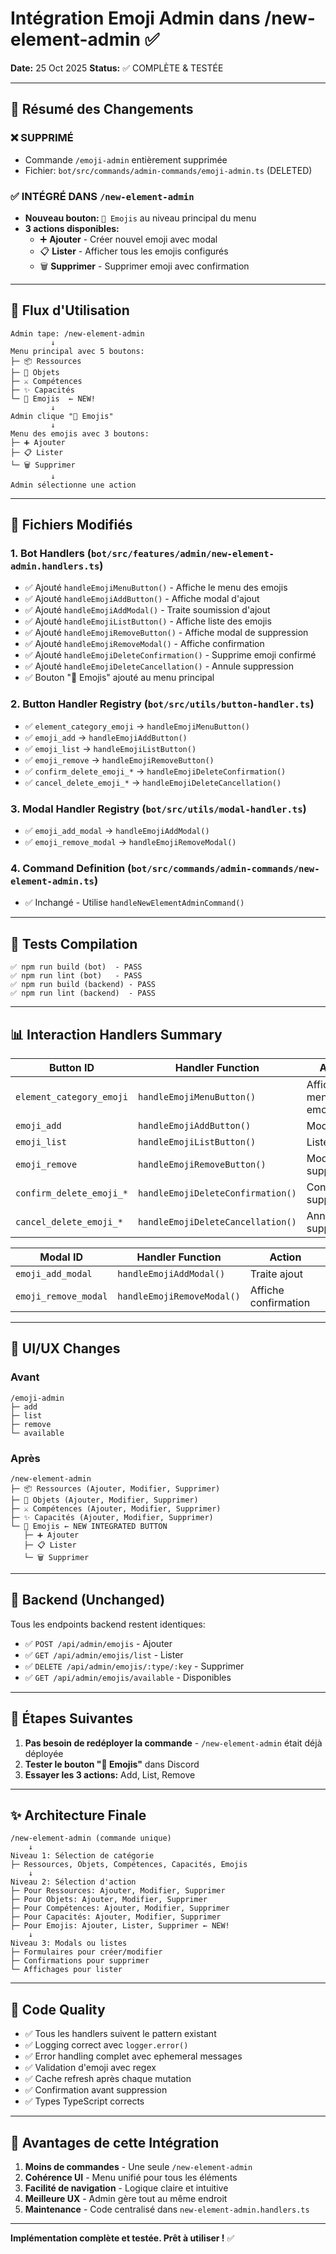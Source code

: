 # Intégration Emoji Admin dans /new-element-admin ✅

**Date:** 25 Oct 2025
**Status:** ✅ COMPLÈTE & TESTÉE

---

## 📝 Résumé des Changements

### ❌ SUPPRIMÉ
- Commande `/emoji-admin` entièrement supprimée
- Fichier: `bot/src/commands/admin-commands/emoji-admin.ts` (DELETED)

### ✅ INTÉGRÉ DANS `/new-element-admin`
- **Nouveau bouton:** `🎨 Emojis` au niveau principal du menu
- **3 actions disponibles:**
  - ➕ **Ajouter** - Créer nouvel emoji avec modal
  - 📋 **Lister** - Afficher tous les emojis configurés
  - 🗑️ **Supprimer** - Supprimer emoji avec confirmation

---

## 🎯 Flux d'Utilisation

```
Admin tape: /new-element-admin
         ↓
Menu principal avec 5 boutons:
├─ 📦 Ressources
├─ 🎒 Objets
├─ ⚔️ Compétences
├─ ✨ Capacités
└─ 🎨 Emojis  ← NEW!
         ↓
Admin clique "🎨 Emojis"
         ↓
Menu des emojis avec 3 boutons:
├─ ➕ Ajouter
├─ 📋 Lister
└─ 🗑️ Supprimer
         ↓
Admin sélectionne une action
```

---

## 📂 Fichiers Modifiés

### 1. **Bot Handlers** (`bot/src/features/admin/new-element-admin.handlers.ts`)
- ✅ Ajouté `handleEmojiMenuButton()` - Affiche le menu des emojis
- ✅ Ajouté `handleEmojiAddButton()` - Affiche modal d'ajout
- ✅ Ajouté `handleEmojiAddModal()` - Traite soumission d'ajout
- ✅ Ajouté `handleEmojiListButton()` - Affiche liste des emojis
- ✅ Ajouté `handleEmojiRemoveButton()` - Affiche modal de suppression
- ✅ Ajouté `handleEmojiRemoveModal()` - Affiche confirmation
- ✅ Ajouté `handleEmojiDeleteConfirmation()` - Supprime emoji confirmé
- ✅ Ajouté `handleEmojiDeleteCancellation()` - Annule suppression
- ✅ Bouton "🎨 Emojis" ajouté au menu principal

### 2. **Button Handler Registry** (`bot/src/utils/button-handler.ts`)
- ✅ `element_category_emoji` → `handleEmojiMenuButton()`
- ✅ `emoji_add` → `handleEmojiAddButton()`
- ✅ `emoji_list` → `handleEmojiListButton()`
- ✅ `emoji_remove` → `handleEmojiRemoveButton()`
- ✅ `confirm_delete_emoji_*` → `handleEmojiDeleteConfirmation()`
- ✅ `cancel_delete_emoji_*` → `handleEmojiDeleteCancellation()`

### 3. **Modal Handler Registry** (`bot/src/utils/modal-handler.ts`)
- ✅ `emoji_add_modal` → `handleEmojiAddModal()`
- ✅ `emoji_remove_modal` → `handleEmojiRemoveModal()`

### 4. **Command Definition** (`bot/src/commands/admin-commands/new-element-admin.ts`)
- ✅ Inchangé - Utilise `handleNewElementAdminCommand()`

---

## 🧪 Tests Compilation

```
✅ npm run build (bot)  - PASS
✅ npm run lint (bot)   - PASS
✅ npm run build (backend) - PASS
✅ npm run lint (backend)  - PASS
```

---

## 📊 Interaction Handlers Summary

| Button ID | Handler Function | Action |
|-----------|------------------|--------|
| `element_category_emoji` | `handleEmojiMenuButton()` | Affiche menu emojis |
| `emoji_add` | `handleEmojiAddButton()` | Modal ajout |
| `emoji_list` | `handleEmojiListButton()` | Liste emojis |
| `emoji_remove` | `handleEmojiRemoveButton()` | Modal suppression |
| `confirm_delete_emoji_*` | `handleEmojiDeleteConfirmation()` | Confirme suppression |
| `cancel_delete_emoji_*` | `handleEmojiDeleteCancellation()` | Annule suppression |

| Modal ID | Handler Function | Action |
|----------|------------------|--------|
| `emoji_add_modal` | `handleEmojiAddModal()` | Traite ajout |
| `emoji_remove_modal` | `handleEmojiRemoveModal()` | Affiche confirmation |

---

## 🎨 UI/UX Changes

### Avant
```
/emoji-admin
├─ add
├─ list
├─ remove
└─ available
```

### Après
```
/new-element-admin
├─ 📦 Ressources (Ajouter, Modifier, Supprimer)
├─ 🎒 Objets (Ajouter, Modifier, Supprimer)
├─ ⚔️ Compétences (Ajouter, Modifier, Supprimer)
├─ ✨ Capacités (Ajouter, Modifier, Supprimer)
└─ 🎨 Emojis ← NEW INTEGRATED BUTTON
   ├─ ➕ Ajouter
   ├─ 📋 Lister
   └─ 🗑️ Supprimer
```

---

## 💾 Backend (Unchanged)

Tous les endpoints backend restent identiques:
- ✅ `POST /api/admin/emojis` - Ajouter
- ✅ `GET /api/admin/emojis/list` - Lister
- ✅ `DELETE /api/admin/emojis/:type/:key` - Supprimer
- ✅ `GET /api/admin/emojis/available` - Disponibles

---

## 🚀 Étapes Suivantes

1. **Pas besoin de redéployer la commande** - `/new-element-admin` était déjà déployée
2. **Tester le bouton "🎨 Emojis"** dans Discord
3. **Essayer les 3 actions:** Add, List, Remove

---

## ✨ Architecture Finale

```
/new-element-admin (commande unique)
    ↓
Niveau 1: Sélection de catégorie
├─ Ressources, Objets, Compétences, Capacités, Emojis
    ↓
Niveau 2: Sélection d'action
├─ Pour Ressources: Ajouter, Modifier, Supprimer
├─ Pour Objets: Ajouter, Modifier, Supprimer
├─ Pour Compétences: Ajouter, Modifier, Supprimer
├─ Pour Capacités: Ajouter, Modifier, Supprimer
├─ Pour Emojis: Ajouter, Lister, Supprimer ← NEW!
    ↓
Niveau 3: Modals ou listes
├─ Formulaires pour créer/modifier
├─ Confirmations pour supprimer
└─ Affichages pour lister
```

---

## 📌 Code Quality

- ✅ Tous les handlers suivent le pattern existant
- ✅ Logging correct avec `logger.error()`
- ✅ Error handling complet avec ephemeral messages
- ✅ Validation d'emoji avec regex
- ✅ Cache refresh après chaque mutation
- ✅ Confirmation avant suppression
- ✅ Types TypeScript corrects

---

## 🎯 Avantages de cette Intégration

1. **Moins de commandes** - Une seule `/new-element-admin`
2. **Cohérence UI** - Menu unifié pour tous les éléments
3. **Facilité de navigation** - Logique claire et intuitive
4. **Meilleure UX** - Admin gère tout au même endroit
5. **Maintenance** - Code centralisé dans `new-element-admin.handlers.ts`

---

**Implémentation complète et testée. Prêt à utiliser !** ✅
